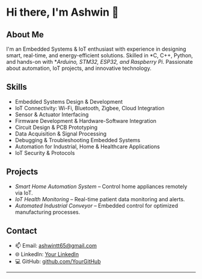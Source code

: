 # Hi there, I'm Ashwin 👋

## About Me
I'm an Embedded Systems & IoT enthusiast with experience in designing smart, real-time, and energy-efficient solutions. Skilled in *C, C++, Python, and hands-on with **Arduino, STM32, ESP32, and Raspberry Pi*. Passionate about automation, IoT projects, and innovative technology.

## Skills
- Embedded Systems Design & Development
- IoT Connectivity: Wi-Fi, Bluetooth, Zigbee, Cloud Integration
- Sensor & Actuator Interfacing
- Firmware Development & Hardware-Software Integration
- Circuit Design & PCB Prototyping
- Data Acquisition & Signal Processing
- Debugging & Troubleshooting Embedded Systems
- Automation for Industrial, Home & Healthcare Applications
- IoT Security & Protocols

## Projects
- *Smart Home Automation System* – Control home appliances remotely via IoT.
- *IoT Health Monitoring* – Real-time patient data monitoring and alerts.
- *Automated Industrial Conveyor* – Embedded control for optimized manufacturing processes.

## Contact
- 📫 Email: ashwintt65@gmail.com
- 🌐 LinkedIn: [Your LinkedIn](https://www.linkedin.com/in/ashwin-tkrishna)
- 💻 GitHub: [github.com/YourGitHub](https://github.com/ashwin574)

---
